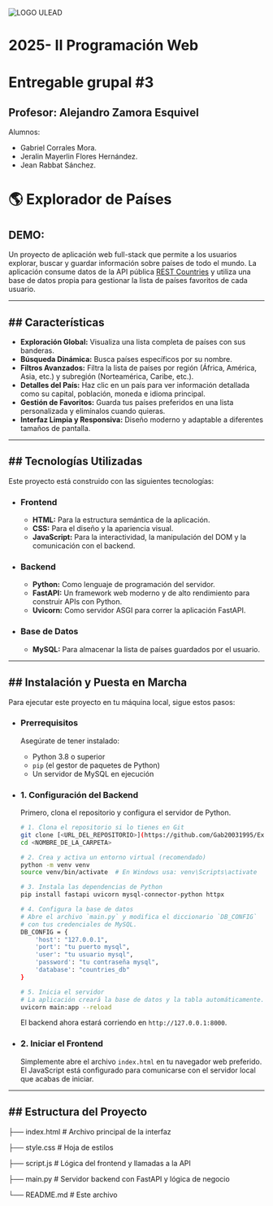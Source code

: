 ![LOGO ULEAD](https://github.com/user-attachments/assets/6f54a45a-9049-4952-8bd9-ffe2d4983bf3)

# **2025- II Programación Web**
# **Entregable grupal #3**

## Profesor: Alejandro Zamora Esquivel

Alumnos:
- Gabriel Corrales Mora.
- Jeralin Mayerlin Flores Hernández.
- Jean Rabbat Sánchez.


# **🌎 Explorador de Países**

## **DEMO:**


Un proyecto de aplicación web full-stack que permite a los usuarios explorar, buscar y guardar información sobre países de todo el mundo. La aplicación consume datos de la API pública [REST Countries](https://restcountries.com/) y utiliza una base de datos propia para gestionar la lista de países favoritos de cada usuario.

---

## ## Características

* **Exploración Global:** Visualiza una lista completa de países con sus banderas.
* **Búsqueda Dinámica:** Busca países específicos por su nombre.
* **Filtros Avanzados:** Filtra la lista de países por región (África, América, Asia, etc.) y subregión (Norteamérica, Caribe, etc.).
* **Detalles del País:** Haz clic en un país para ver información detallada como su capital, población, moneda e idioma principal.
* **Gestión de Favoritos:** Guarda tus países preferidos en una lista personalizada y elimínalos cuando quieras.
* **Interfaz Limpia y Responsiva:** Diseño moderno y adaptable a diferentes tamaños de pantalla.

---

## ## Tecnologías Utilizadas

Este proyecto está construido con las siguientes tecnologías:

* ### **Frontend**
    * **HTML:** Para la estructura semántica de la aplicación.
    * **CSS:** Para el diseño y la apariencia visual.
    * **JavaScript:** Para la interactividad, la manipulación del DOM y la comunicación con el backend.

* ### **Backend**
    * **Python:** Como lenguaje de programación del servidor.
    * **FastAPI:** Un framework web moderno y de alto rendimiento para construir APIs con Python.
    * **Uvicorn:** Como servidor ASGI para correr la aplicación FastAPI.

* ### **Base de Datos**
    * **MySQL:** Para almacenar la lista de países guardados por el usuario.

---

## ## Instalación y Puesta en Marcha

Para ejecutar este proyecto en tu máquina local, sigue estos pasos:

* ### **Prerrequisitos**
    Asegúrate de tener instalado:
    * Python 3.8 o superior
    * `pip` (el gestor de paquetes de Python)
    * Un servidor de MySQL en ejecución

* ### **1. Configuración del Backend**
    Primero, clona el repositorio y configura el servidor de Python.

    ```bash
    # 1. Clona el repositorio si lo tienes en Git
    git clone [<URL_DEL_REPOSITORIO>](https://github.com/Gab20031995/ExploradorDePaises.git)
    cd <NOMBRE_DE_LA_CARPETA>

    # 2. Crea y activa un entorno virtual (recomendado)
    python -m venv venv
    source venv/bin/activate  # En Windows usa: venv\Scripts\activate

    # 3. Instala las dependencias de Python
    pip install fastapi uvicorn mysql-connector-python httpx

    # 4. Configura la base de datos
    # Abre el archivo `main.py` y modifica el diccionario `DB_CONFIG`
    # con tus credenciales de MySQL.
    DB_CONFIG = {
        'host': "127.0.0.1", 
        'port': "tu puerto mysql",
        'user': "tu usuario mysql", 
        'password': "tu contraseña mysql",
        'database': "countries_db"
    }

    # 5. Inicia el servidor
    # La aplicación creará la base de datos y la tabla automáticamente.
    uvicorn main:app --reload
    ```
    El backend ahora estará corriendo en `http://127.0.0.1:8000`.

* ### **2. Iniciar el Frontend**
    Simplemente abre el archivo `index.html` en tu navegador web preferido. El JavaScript está configurado para comunicarse con el servidor local que acabas de iniciar.

---

## ## Estructura del Proyecto


├── index.html         # Archivo principal de la interfaz

├── style.css          # Hoja de estilos

├── script.js          # Lógica del frontend y llamadas a la API

├── main.py            # Servidor backend con FastAPI y lógica de negocio

└── README.md          # Este archivo
